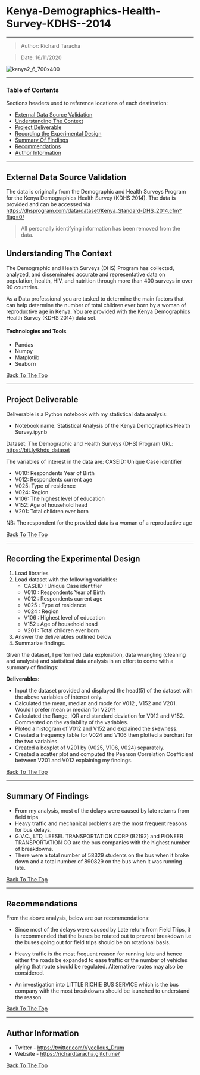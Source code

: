# Kenya-Demographics-Health-Survey-KDHS--2014
---

> Author: Richard Taracha

> Date: 16/11/2020

![kenya2_6_700x400](https://user-images.githubusercontent.com/67068918/99253290-8f693280-2821-11eb-8973-fe37870bddb8.png)

---

### Table of Contents
Sections headers used to reference locations of each destination:

- [External Data Source Validation](#external-data-source-validation)
- [Understanding The Context](#understanding-the-context)
- [Project Deliverable](#project-deliverable)
- [Recording the Experimental Design](#recording-the-experimental-design)
- [Summary Of Findings](#summary-of-findings)
- [Recommendations](#recommendations)
- [Author Information](#author-information)

---

## External Data Source Validation

The data is originally from the Demographic and Health Surveys Program for the Kenya Demographics Health Survey (KDHS 2014). The data is provided and can be accessed via https://dhsprogram.com/data/dataset/Kenya_Standard-DHS_2014.cfm?flag=0/

> All personally identifying information has been removed from the data.

## Understanding The Context

The Demographic and Health Surveys (DHS) Program has collected, analyzed, and disseminated accurate and representative data on population, health, HIV, and nutrition through more than 400 surveys in over 90 countries.

As a Data professional you are tasked to determine the main factors that can help determine the number of total children ever born by a woman of reproductive age in Kenya. You are provided with the Kenya Demographics Health Survey (KDHS 2014) data set.

#### Technologies and Tools

- Pandas
- Numpy
- Matplotlib
- Seaborn

[Back To The Top](#New-York-City-Bus-Breakdowns---Data-Wrangling-with-Python)

---

## Project Deliverable
Deliverable is a Python notebook with my statistical data analysis:

* Notebook name: Statistical Analysis of the Kenya Demographics Health Survey.ipynb

Dataset:
The Demographic and Health Surveys (DHS) Program URL: https://bit.ly/khds_dataset

The variables of interest in the data are:
CASEID: Unique Case identifier
- V010: Respondents Year of Birth
- V012: Respondents current age
- V025: Type of residence
- V024: Region
- V106: The highest level of education
- V152: Age of household head
- V201: Total children ever born

NB: The respondent for the provided data is a woman of a reproductive age

[Back To The Top](#New-York-City-Bus-Breakdowns---Data-Wrangling-with-Python)

---

## Recording the Experimental Design
1. Load libraries
2. Load dataset with the following variables:
    * CASEID : Unique Case identifier
    * V010 : Respondents Year of Birth
    * V012 : Respondents current age
    * V025 : Type of residence
    * V024 : Region
    * V106 : Highest level of education
    * V152 : Age of household head
    * V201 : Total children ever born
3. Answer the deliverables outlined below
4. Summarize findings.

Given the dataset, I performed data exploration, data wrangling (cleaning and analysis) and statistical data analysis in an effort to come with a summary of findings: 

**Deliverables:**
* Input the dataset provided and displayed the head(5) of the dataset with the above variables of interest only.
* Calculated the mean, median and mode for V012 , V152 and V201. Would I prefer mean or median for V201?
* Calculated the Range, IQR and standard deviation for V012 and V152. Commented on the variability of the variables.
* Ploted a histogram of V012 and V152 and explained the skewness.
* Created a frequency table for V024 and V106 then plotted a barchart for the two variables.
* Created a boxplot of V201 by (V025, V106, V024) separately.
* Created a scatter plot and computed the Pearson Correlation Coefficient between V201 and V012 explaining my findings.


[Back To The Top](#New-York-City-Bus-Breakdowns---Data-Wrangling-with-Python)

---

## Summary Of Findings

- From my analysis, most of the delays were caused by late returns from field trips
- Heavy traffic and mechanical problems are the most frequent reasons for bus delays.
- G.V.C., LTD, LEESEL TRANSPORTATION CORP (B2192) and PIONEER TRANSPORTATION CO	are the bus companies with the highest number of breakdowns.
- There were a total number of 58329 students on the bus when it broke down and a total number of 890829 on the bus when it was running late.

[Back To The Top](#New-York-City-Bus-Breakdowns---Data-Wrangling-with-Python)

---

## Recommendations

From the above analysis, below are our recommendations:

* Since most of the delays were caused by Late return from Field Trips, it is recommended that the buses be rotated out to prevent breakdown i.e the buses going out for field trips should be on rotational basis.

* Heavy traffic is the most frequent reason for running late and hence either the roads be expanded to ease traffic or the number of vehicles plying that route should be regulated. Alternative routes may also be considered.

* An investigation into LITTLE RICHIE BUS SERVICE which is the bus company with the most breakdowns should be launched to understand the reason.

[Back To The Top](#New-York-City-Bus-Breakdowns---Data-Wrangling-with-Python)

---

## Author Information

- Twitter - https://twitter.com/Vycellous_Drum
- Website - https://richardtaracha.glitch.me/

[Back To The Top](#New-York-City-Bus-Breakdowns---Data-Wrangling-with-Python)


